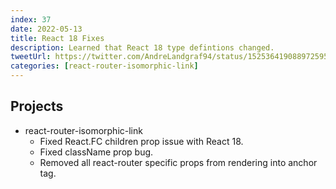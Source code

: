 ```yaml
---
index: 37
date: 2022-05-13
title: React 18 Fixes
description: Learned that React 18 type defintions changed.
tweetUrl: https://twitter.com/AndreLandgraf94/status/1525364190889725952
categories: [react-router-isomorphic-link]
---
```


## Projects

- react-router-isomorphic-link
  - Fixed React.FC children prop issue with React 18.
  - Fixed className prop bug.
  - Removed all react-router specific props from rendering into anchor tag.
